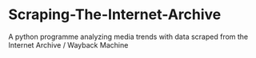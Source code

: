 # Scraping-The-Internet-Archive
A python programme analyzing media trends with data scraped from the Internet Archive / Wayback Machine
